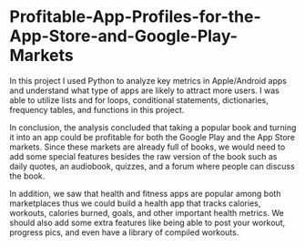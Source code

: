 # Profitable-App-Profiles-for-the-App-Store-and-Google-Play-Markets

In this project I used Python to analyze key metrics in Apple/Android apps and understand what type of apps are likely to attract more users. I was able to utilize lists and for loops, conditional statements, dictionaries, frequency tables, and functions in this project. 

In conclusion, the analysis concluded that taking a popular book and turning it into an app could be profitable for both the Google Play and the App Store markets. Since these markets are already full of books, we would need to add some special features besides the raw version of the book such as daily quotes, an audiobook, quizzes, and a forum where people can discuss the book. 

In addition, we saw that health and fitness apps are popular among both marketplaces thus we could build a health app that tracks calories, workouts, calories burned, goals, and other important health metrics. We should also add some extra features like being able to post your workout, progress pics, and even have a library of compiled workouts. 
